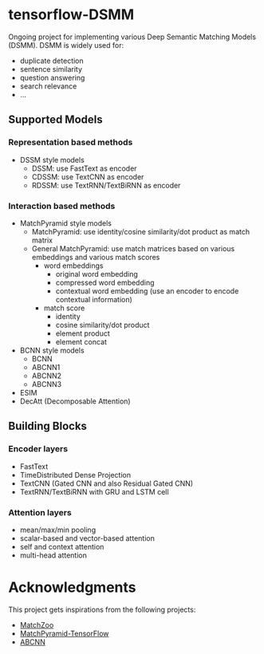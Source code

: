 # tensorflow-DSMM

Ongoing project for implementing various Deep Semantic Matching Models (DSMM). DSMM is widely used for:


- duplicate detection
- sentence similarity
- question answering
- search relevance
- ...

## Supported Models

### Representation based methods
- DSSM style models
    - DSSM: use FastText as encoder
    - CDSSM: use TextCNN as encoder
    - RDSSM: use TextRNN/TextBiRNN as encoder
    
### Interaction based methods
- MatchPyramid style models
    - MatchPyramid: use identity/cosine similarity/dot product as match matrix
    - General MatchPyramid: use match matrices based on various embeddings and various match scores
        - word embeddings
            - original word embedding
            - compressed word embedding
            - contextual word embedding (use an encoder to encode contextual information)
        - match score
            - identity
            - cosine similarity/dot product
            - element product
            - element concat
- BCNN style models
    - BCNN
    - ABCNN1
    - ABCNN2
    - ABCNN3
- ESIM
- DecAtt (Decomposable Attention)


## Building Blocks
### Encoder layers
- FastText
- TimeDistributed Dense Projection
- TextCNN (Gated CNN and also Residual Gated CNN)
- TextRNN/TextBiRNN with GRU and LSTM cell

### Attention layers
- mean/max/min pooling
- scalar-based and vector-based attention
- self and context attention
- multi-head attention

# Acknowledgments
This project gets inspirations from the following projects:
- [MatchZoo](https://github.com/faneshion/MatchZoo)
- [MatchPyramid-TensorFlow](https://github.com/pl8787/MatchPyramid-TensorFlow)
- [ABCNN](https://github.com/galsang/ABCNN)

